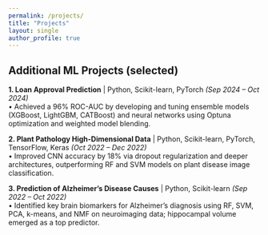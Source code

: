```yaml
---
permalink: /projects/
title: "Projects"
layout: single
author_profile: true
---
```


## Additional ML Projects (selected)

**1. Loan Approval Prediction** | Python, Scikit-learn, PyTorch *(Sep 2024 – Oct 2024)*  
• Achieved a 96% ROC-AUC by developing and tuning ensemble models (XGBoost, LightGBM, CATBoost) and neural networks using Optuna optimization and weighted model blending.  

**2. Plant Pathology High-Dimensional Data** | Python, Scikit-learn, PyTorch, TensorFlow, Keras *(Oct 2022 – Dec 2022)*  
• Improved CNN accuracy by 18% via dropout regularization and deeper architectures, outperforming RF and SVM models on plant disease image classification.  

**3. Prediction of Alzheimer’s Disease Causes** | Python, Scikit-learn *(Sep 2022 – Oct 2022)*  
• Identified key brain biomarkers for Alzheimer’s diagnosis using RF, SVM, PCA, k-means, and NMF on neuroimaging data; hippocampal volume emerged as a top predictor.
